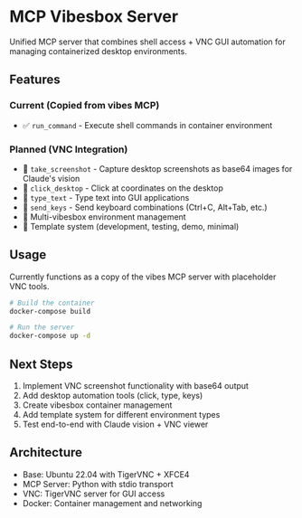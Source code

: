 # MCP Vibesbox Server

Unified MCP server that combines shell access + VNC GUI automation for managing containerized desktop environments.

## Features

### Current (Copied from vibes MCP)
- ✅ `run_command` - Execute shell commands in container environment

### Planned (VNC Integration)
- 🚧 `take_screenshot` - Capture desktop screenshots as base64 images for Claude's vision
- 🚧 `click_desktop` - Click at coordinates on the desktop
- 🚧 `type_text` - Type text into GUI applications
- 🚧 `send_keys` - Send keyboard combinations (Ctrl+C, Alt+Tab, etc.)
- 🚧 Multi-vibesbox environment management
- 🚧 Template system (development, testing, demo, minimal)

## Usage

Currently functions as a copy of the vibes MCP server with placeholder VNC tools.

```bash
# Build the container
docker-compose build

# Run the server
docker-compose up -d
```

## Next Steps

1. Implement VNC screenshot functionality with base64 output
2. Add desktop automation tools (click, type, keys)
3. Create vibesbox container management
4. Add template system for different environment types
5. Test end-to-end with Claude vision + VNC viewer

## Architecture

- Base: Ubuntu 22.04 with TigerVNC + XFCE4
- MCP Server: Python with stdio transport
- VNC: TigerVNC server for GUI access
- Docker: Container management and networking
